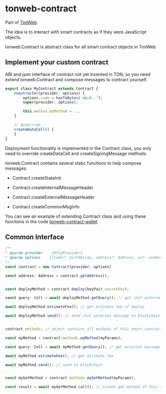 # tonweb-contract

Part of [TonWeb](https://github.com/toncenter/tonweb).

The idea is to interact with smart contracts as if they were JavaScript objects.

tonweb.Contract is abstract class for all smart contract objects in TonWeb.

## Implement your custom contract

ABI and json interface of contract not yet invented in TON, so you need extend tonweb.Contract and compose messages to contract yourself.

```js
export class MyContract extends Contract {
    constructor(provider, options) {
        options.code = hexToBytes('abcd..');
        super(provider, options);

        this.method.myMethod = ...
    }

    // @override
    createDataCell() {
    }
}
```

Deployment functionality is implemented in the Contract class, you only need to override createDataCell and createSigningMessage methods.
 
tonweb.Contract contains several static functions to help compose messages:

* Contract.createStateInit

* Contract.createInternalMessageHeader

* Contract.createExternalMessageHeader

* Contract.createCommonMsgInfo

You can see an example of extending Contract class and using these functions in the code [tonweb-contract-wallet](https://github.com/toncenter/tonweb/blob/master/src/contract/wallet)

## Common Interface 

```js
/**
* @param provider    {HttpProvider}
* @param options    {{code?: Uint8Array, address?: Address, wc?: number}}
*/
const contract = new Contract(provider, options)

const address: Address = contract.getAddress();


const deployMethod = contract.deploy(keyPair.secretKey);

const query: Cell = await deployMethod.getQuery(); // get init external message as Cell

await deployMethod.estimateFee(); // get estimate fee of deploy 

await deployMethod.send(); // send init external message to blockchain


contract.methods; // object contains all methods of this smart contract

const myMethod = contract.methods.myMethod(myParams);

const query: Cell = await myMethod.getQuery(); // get external message 

await myMethod.estimateFee(); // get estimate fee 

await myMethod.send(); // send to blockchain 


const myGetMethod = contract.methods.myGetMethod(myParams);

const result = await myGetMethod.call(); // invoke get-method of this smart contract

```

